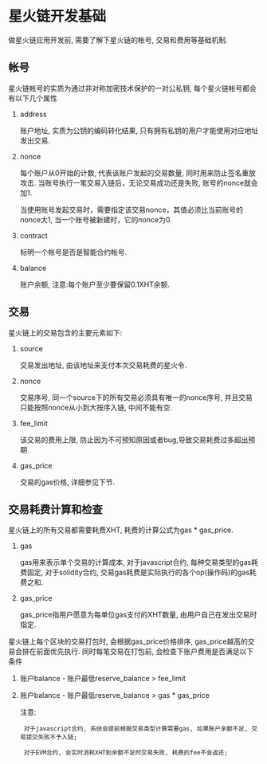 # 星火链开发基础

做星火链应用开发前, 需要了解下星火链的帐号, 交易和费用等基础机制.

## 帐号

星火链帐号的实质为通过非对称加密技术保护的一对公私钥, 每个星火链帐号都会有以下几个属性

1. address 

    账户地址, 实质为公钥的编码转化结果, 只有拥有私钥的用户才能使用对应地址发出交易.

1. nonce

    每个账户从0开始的计数, 代表该账户发起的交易数量, 同时用来防止签名重放攻击. 当账号执行一笔交易入链后，无论交易成功还是失败, 账号的nonce就会加1.
    
    当使用账号发起交易时，需要指定该交易nonce，其值必须比当前账号的nonce大1, 当一个账号被新建时，它的nonce为0.

1. contract

    标明一个帐号是否是智能合约帐号.

1. balance

    账户余额, 注意:每个账户至少要保留0.1XHT余额.

## 交易

星火链上的交易包含的主要元素如下:

1. source

    交易发出地址, 由该地址来支付本次交易耗费的星火令.

1. nonce

    交易序号, 同一个source下的所有交易必须具有唯一的nonce序号, 并且交易只能按照nonce从小到大按序入链, 中间不能有空.

1. fee_limit

    该交易的费用上限, 防止因为不可预知原因或者bug,导致交易耗费过多超出预期.

1. gas_price

    交易的gas价格, 详细参见下节.

## 交易耗费计算和检查

星火链上的所有交易都需要耗费XHT, 耗费的计算公式为gas * gas_price.

1. gas

    gas用来表示单个交易的计算成本, 对于javascript合约, 每种交易类型的gas耗费固定, 对于solidity合约, 交易gas耗费是实际执行的各个op(操作码)的gas耗费之和.

2. gas_price

    gas_price指用户愿意为每单位gas支付的XHT数量, 由用户自己在发出交易时指定.

星火链上每个区块的交易打包时, 会根据gas_price价格排序, gas_price越高的交易会排在前面优先执行. 同时每笔交易在打包前, 会检查下账户费用是否满足以下条件

1. 账户balance - 账户最低reserve_balance > fee_limit

2. 账户balance - 账户最低reserve_balance > gas * gas_price
   
    注意: 
        
        对于javascript合约, 系统会提前根据交易类型计算需要gas, 如果账户余额不足, 交易提交失败不予入链; 
        
        对于EVM合约, 会实时消耗XHT到余额不足时交易失败, 耗费的fee不会返还;
    

